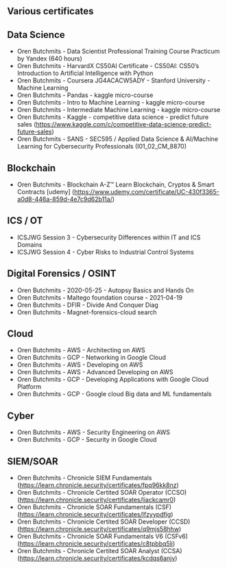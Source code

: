 ## Various certificates

Data Science
------------
* Oren Butchmits - Data Scientist Professional Training Course Practicum by Yandex (640 hours)
* Oren Butchmits - HarvardX CS50AI Certificate - CS50AI: CS50’s Introduction to Artificial Intelligence with Python
* Oren Butchmits - Coursera JG4ACACW5ADY - Stanford University - Machine Learning
* Oren Butchmits - Pandas - kaggle micro-course
* Oren Butchmits - Intro to Machine Learning - kaggle micro-course
* Oren Butchmits - Intermediate Machine Learning - kaggle micro-course
* Oren Butchmits - Kaggle - competitive data science - predict future sales (https://www.kaggle.com/c/competitive-data-science-predict-future-sales)
* Oren Butchmits - SANS - SEC595 / Applied Data Science & AI/Machine Learning for Cybersecurity Professionals (I01_02_CM_8870)

Blockchain
----------
* Oren Butchmits - Blockchain A-Z™ Learn Blockchain, Cryptos & Smart Contracts [udemy] (https://www.udemy.com/certificate/UC-430f3365-a0d8-446a-859d-4e7c9d62b11a/)

ICS / OT
----------
* ICSJWG Session 3 - Cybersecurity Differences within IT and ICS Domains
* ICSJWG Session 4 - Cyber Risks to Industrial Control Systems
  
Digital Forensics / OSINT 
-------------------------
* Oren Butchmits - 2020-05-25 - Autopsy Basics and Hands On
* Oren Butchmits - Maltego foundation course - 2021-04-19
* Oren Butchmits - DFIR - Divide And Conquer Diag
* Oren Butchmits - Magnet-forensics-cloud search

Cloud
-----
* Oren Butchmits - AWS - Architecting on AWS
* Oren Butchmits - GCP - Networking in Google Cloud
* Oren Butchmits - AWS - Developing on AWS
* Oren Butchmits - AWS - Advanced Developing on AWS
* Oren Butchmits - GCP - Developing Applications with Google Cloud Platform
* Oren Butchmits - GCP - Google cloud Big data and ML fundamentals

Cyber
-----
* Oren Butchmits - AWS - Security Engineering on AWS
* Oren Butchmits - GCP - Security in Google Cloud

SIEM/SOAR
-----
* Oren Butchmits - Chronicle SIEM Fundamentals (https://learn.chronicle.security/certificates/fpq96kk8nz)
* Oren Butchmits - Chronicle Certited SOAR Operator (CCSO) (https://learn.chronicle.security/certificates/liackcamr0)
* Oren Butchmits - Chronicle SOAR Fundamentals (CSF) (https://learn.chronicle.security/certificates/lfzyypdfig)
* Oren Butchmits - Chronicle Certited SOAR Developer (CCSD) (https://learn.chronicle.security/certificates/q9mjs58hhw)
* Oren Butchmits - Chronicle SOAR Fundamentals V6 (CSFv6) (https://learn.chronicle.security/certificates/c8tpbbq5li)
* Oren Butchmits - Chronicle Certited SOAR Analyst (CCSA) (https://learn.chronicle.security/certificates/kcdqs6anjv)
